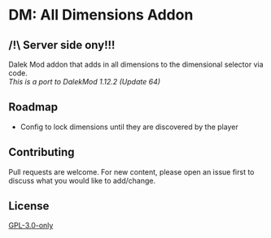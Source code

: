 # DM: All Dimensions Addon
## /!\ Server side ony!!!
Dalek Mod addon that adds in all dimensions to the dimensional selector via code.
<br>
*This is a port to DalekMod 1.12.2 (Update 64)*

## Roadmap
- Config to lock dimensions until they are discovered by the player

## Contributing
Pull requests are welcome. For new content, please open an issue first to discuss what you would like to add/change.

## License
[GPL-3.0-only](https://opensource.org/licenses/GPL-3.0)
